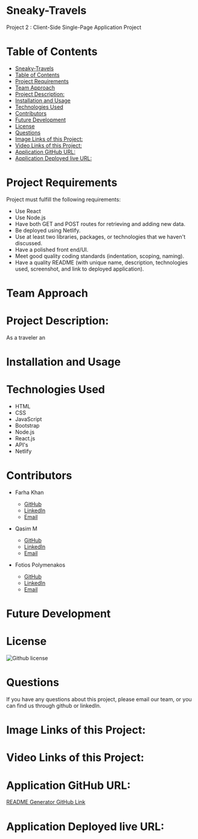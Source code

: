 # Sneaky-Travels
Project 2 : Client-Side Single-Page Application Project

# Table of Contents

- [Sneaky-Travels](#sneaky-travels)
- [Table of Contents](#table-of-contents)
- [Project Requirements](#project-requirements)
- [Team Approach](#team-approach)
- [Project Description:](#project-description)
- [Installation and Usage](#installation-and-usage)
- [Technologies Used](#technologies-used)
- [Contributors](#contributors)
- [Future Development](#future-development)
- [License](#license)
- [Questions](#questions)
- [Image Links of this Project:](#image-links-of-this-project)
- [Video Links of this Project:](#video-links-of-this-project)
- [Application GitHub URL:](#application-github-url)
- [Application Deployed live URL:](#application-deployed-live-url)
  
# Project Requirements
Project must fulfill the following requirements:
  * Use React
  * Use Node.js
  * Have both GET and POST routes for retrieving and adding new data.
  * Be deployed using Netlify.
  * Use at least two libraries, packages, or technologies that we haven't discussed.
  * Have a polished front end/UI.
  * Meet good quality coding standards (indentation, scoping, naming).
  * Have a quality README (with unique name, description, technologies used, screenshot, and link to deployed application).

# Team Approach

# Project Description:
As a traveler an

# Installation and Usage

# Technologies Used
  * HTML
  * CSS
  * JavaScript
  * Bootstrap
  * Node.js
  * React.js
  * API's
  * Netlify

# Contributors
  * Farha Khan 
    * [GitHub](https://github.com/khnfarha1987)
    * [LinkedIn](https://www.linkedin.com/in/farha-khan-b74340208/)
    * [Email](khnfarha1987@gmail.com)
  
  * Qasim M
    * [GitHub]()
    * [LinkedIn]()
    * [Email]()
  
  * Fotios Polymenakos
    * [GitHub]()
    * [LinkedIn]()
    * [Email]()

# Future Development

# License
![Github license](https://img.shields.io/badge/License-MIT-blue.svg)

# Questions
If you have any questions about this project, please email our team, or you can find us through github or linkedIn.

# Image Links of this Project:

# Video Links of this Project:

# Application GitHub URL:
[README Generator GitHub Link](https://github.com/khnfarha1987/Sneaky-Travels)

# Application Deployed live URL: